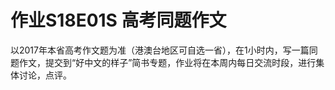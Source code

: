 # 作业S18E01S 高考同题作文

以2017年本省高考作文题为准（港澳台地区可自选一省），在1小时内，写一篇同题作文，提交到“好中文的样子”简书专题，作业将在本周内每日交流时段，进行集体讨论，点评。